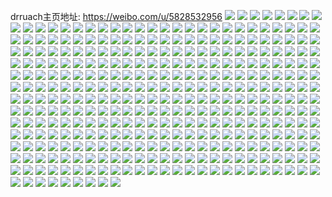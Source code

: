 drruach主页地址: https://weibo.com/u/5828532956 
![](https://wx4.sinaimg.cn/mw2000/006mrVG4gy1h8v01jopx3j30u01sywkz.jpg) 
![](https://wx4.sinaimg.cn/mw2000/006mrVG4gy1h8sr3flvvgj30u01sy7b0.jpg) 
![](https://wx4.sinaimg.cn/mw2000/006mrVG4gy1h8kv066m0qj30u00u4wje.jpg) 
![](https://wx4.sinaimg.cn/mw2000/006mrVG4gy1h8kv06h4bxj30u01hcags.jpg) 
![](https://wx4.sinaimg.cn/mw2000/006mrVG4gy1h8izix5b40j30sy1fg4dj.jpg) 
![](https://wx4.sinaimg.cn/mw2000/006mrVG4gy1h8izixmxjxj31f11f1e2l.jpg) 
![](https://wx4.sinaimg.cn/mw2000/006mrVG4gy1h8g83c25poj30u01hcgv3.jpg) 
![](https://wx4.sinaimg.cn/mw2000/006mrVG4gy1h8g83ezx0zj30k00zkq60.jpg) 
![](https://wx4.sinaimg.cn/mw2000/006mrVG4gy1h8g83vnr5fj30u01sywkw.jpg) 
![](https://wx4.sinaimg.cn/mw2000/006mrVG4gy1h8f0ff62vrj31a50h3dlf.jpg) 
![](https://wx4.sinaimg.cn/mw2000/006mrVG4gy1h8ev861ulmj30u01sy45a.jpg) 
![](https://wx4.sinaimg.cn/mw2000/006mrVG4gy1h8e4cdg8rbj30k00zkq5y.jpg) 
![](https://wx4.sinaimg.cn/mw2000/006mrVG4gy1h8e4bfg4hpj30u00pfwh7.jpg) 
![](https://wx4.sinaimg.cn/mw2000/006mrVG4gy1h8be1djtvnj30u01hcjyu.jpg) 
![](https://wx4.sinaimg.cn/mw2000/006mrVG4gy1h8be1giz5rj30u01hck2v.jpg) 
![](https://wx4.sinaimg.cn/mw2000/006mrVG4gy1h898lokpnqj30rx1dmgqb.jpg) 
![](https://wx4.sinaimg.cn/mw2000/006mrVG4gy1h898lpyfknj30u01hc11k.jpg) 
![](https://wx4.sinaimg.cn/mw2000/006mrVG4gy1h898lqleo0j30u01hcagg.jpg) 
![](https://wx4.sinaimg.cn/mw2000/006mrVG4gy1h898lr5aj6j30k00zk772.jpg) 
![](https://wx4.sinaimg.cn/mw2000/006mrVG4gy1h898lrz33yj30u01hcwo7.jpg) 
![](https://wx4.sinaimg.cn/mw2000/006mrVG4gy1h85qr446tzj30k00zkjvh.jpg) 
![](https://wx4.sinaimg.cn/mw2000/006mrVG4gy1h85qr4jc3aj30u01hcwtk.jpg) 
![](https://wx4.sinaimg.cn/mw2000/006mrVG4gy1h85qr5bighj30k00zkwhc.jpg) 
![](https://wx4.sinaimg.cn/mw2000/006mrVG4gy1h85qr6ykkyj30k00zk0xg.jpg) 
![](https://wx4.sinaimg.cn/mw2000/006mrVG4gy1h85qr9w5wfj30k00wd423.jpg) 
![](https://wx4.sinaimg.cn/mw2000/006mrVG4gy1h85qradfgej30k00zkae6.jpg) 
![](https://wx4.sinaimg.cn/mw2000/006mrVG4gy1h85qranlh7j30u01hcdmm.jpg) 
![](https://wx4.sinaimg.cn/mw2000/006mrVG4gy1h85qr9mnhwj30zk0k0ads.jpg) 
![](https://wx4.sinaimg.cn/mw2000/006mrVG4gy1h85qrb15usj30u01hck2u.jpg) 
![](https://wx4.sinaimg.cn/mw2000/006mrVG4gy1h84lxkf75aj30u01hcgvh.jpg) 
![](https://wx4.sinaimg.cn/mw2000/006mrVG4gy1h84lxma1y6j30u01hcwox.jpg) 
![](https://wx4.sinaimg.cn/mw2000/006mrVG4gy1h82sotgjy2j30u01hcaek.jpg) 
![](https://wx4.sinaimg.cn/mw2000/006mrVG4gy1h82soul7pij31hd0u0gto.jpg) 
![](https://wx4.sinaimg.cn/mw2000/006mrVG4gy1h82sov1hujj30k00zk41v.jpg) 
![](https://wx4.sinaimg.cn/mw2000/006mrVG4gy1h82sovqgmzj30u01hcgtg.jpg) 
![](https://wx4.sinaimg.cn/mw2000/006mrVG4gy1h82sowatzqj30to1gsjxf.jpg) 
![](https://wx4.sinaimg.cn/mw2000/006mrVG4gy1h82sowz0nbj30u01hctfj.jpg) 
![](https://wx4.sinaimg.cn/mw2000/006mrVG4gy1h82soyr1dmj30u01hcaht.jpg) 
![](https://wx4.sinaimg.cn/mw2000/006mrVG4gy1h81gy8h1c2j30u01sytfc.jpg) 
![](https://wx4.sinaimg.cn/mw2000/006mrVG4gy1h81ftedofyj30u01hcn58.jpg) 
![](https://wx4.sinaimg.cn/mw2000/006mrVG4gy1h81ftflaryj30zk0k00vi.jpg) 
![](https://wx4.sinaimg.cn/mw2000/006mrVG4gy1h80iuvh8blj30wi1ycngh.jpg) 
![](https://wx4.sinaimg.cn/mw2000/006mrVG4gy1h7zz3n02zgj30u01hcak0.jpg) 
![](https://wx4.sinaimg.cn/mw2000/006mrVG4gy1h7ypcpkn2yj30k00zk40u.jpg) 
![](https://wx4.sinaimg.cn/mw2000/006mrVG4gy1h7yklb4ldyj30u00u0q91.jpg) 
![](https://wx4.sinaimg.cn/mw2000/006mrVG4gy1h7xebzbax4j30db0klgnw.jpg) 
![](https://wx4.sinaimg.cn/mw2000/006mrVG4gy1h7wws7qy36j30u01hcthl.jpg) 
![](https://wx4.sinaimg.cn/mw2000/006mrVG4gy1h7wwscj6gqj30u01sy11l.jpg) 
![](https://wx4.sinaimg.cn/mw2000/006mrVG4gy1h7uimu2dobj30u00u0agv.jpg) 
![](https://wx4.sinaimg.cn/mw2000/006mrVG4gy1h7uimvg01dj30u01hcaoo.jpg) 
![](https://wx4.sinaimg.cn/mw2000/006mrVG4gy1h7uimw5a7yj30k00zkmzt.jpg) 
![](https://wx4.sinaimg.cn/mw2000/006mrVG4gy1h7u26vtkswj30go0gojt1.jpg) 
![](https://wx4.sinaimg.cn/mw2000/006mrVG4gy1h7u22u7lryj31sc1schdu.jpg) 
![](https://wx4.sinaimg.cn/mw2000/006mrVG4gy1h7ss98wvesj30qj1b74ae.jpg) 
![](https://wx4.sinaimg.cn/mw2000/006mrVG4gy1h7ss96x88wj30u01sygpe.jpg) 
![](https://wx4.sinaimg.cn/mw2000/006mrVG4gy1h7r7rwnkyqj30u00u00wi.jpg) 
![](https://wx4.sinaimg.cn/mw2000/006mrVG4gy1h7qp3roht6j30u00samzg.jpg) 
![](https://wx4.sinaimg.cn/mw2000/006mrVG4gy1h7qp3s5ukgj30u00ut78q.jpg) 
![](https://wx4.sinaimg.cn/mw2000/006mrVG4gy1h7qp3rekhjj30u00u0jxb.jpg) 
![](https://wx4.sinaimg.cn/mw2000/006mrVG4gy1h7qohpa9ilj30u01hctf9.jpg) 
![](https://wx4.sinaimg.cn/mw2000/006mrVG4gy1h7pu5ow86nj30u00u0786.jpg) 
![](https://wx4.sinaimg.cn/mw2000/006mrVG4gy1h7pu5sn7uaj30u00q8myc.jpg) 
![](https://wx4.sinaimg.cn/mw2000/006mrVG4gy1h7pn518au3j30u01sygrb.jpg) 
![](https://wx4.sinaimg.cn/mw2000/006mrVG4gy1h7oghgmzupj30u01hcdot.jpg) 
![](https://wx4.sinaimg.cn/mw2000/006mrVG4gy1h7oghio24kj30u01hc10w.jpg) 
![](https://wx4.sinaimg.cn/mw2000/006mrVG4gy1h7oghj6v7wj30eo0em3z6.jpg) 
![](https://wx4.sinaimg.cn/mw2000/006mrVG4gy1h7oghjj76lj30n00ewwfl.jpg) 
![](https://wx4.sinaimg.cn/mw2000/006mrVG4gy1h7ocrepy8sj30w40u0ju2.jpg) 
![](https://wx4.sinaimg.cn/mw2000/006mrVG4gy1h7nqghilxbj30u00u30ya.jpg) 
![](https://wx4.sinaimg.cn/mw2000/006mrVG4gy1h7nqgic6h0j30u0140afe.jpg) 
![](https://wx4.sinaimg.cn/mw2000/006mrVG4gy1h7nqhw0d2hj30u01hctgx.jpg) 
![](https://wx4.sinaimg.cn/mw2000/006mrVG4gy1h7nqcp44t0j30k00zkjug.jpg) 
![](https://wx4.sinaimg.cn/mw2000/006mrVG4gy1h7nqcprgxzj30u00u0dlj.jpg) 
![](https://wx4.sinaimg.cn/mw2000/006mrVG4gy1h7n67jjv3jj30tc1g5qat.jpg) 
![](https://wx4.sinaimg.cn/mw2000/006mrVG4gy1h7jv6ha6k5j31nl1tutzy.jpg) 
![](https://wx4.sinaimg.cn/mw2000/006mrVG4gy1h7jv6go7paj30u01hcds5.jpg) 
![](https://wx4.sinaimg.cn/mw2000/006mrVG4gy1h7iwxvf71mj30wi1yc1kx.jpg) 
![](https://wx4.sinaimg.cn/mw2000/006mrVG4gy1h7how41xm5j30k00zkjsz.jpg) 
![](https://wx4.sinaimg.cn/mw2000/006mrVG4gy1h7hmuxc9hrj30u01hcadk.jpg) 
![](https://wx4.sinaimg.cn/mw2000/006mrVG4gy1h7fndbrmp4j30k00zk0t3.jpg) 
![](https://wx4.sinaimg.cn/mw2000/006mrVG4gy1h6zazk6n7xj30wi1ycngm.jpg) 
![](https://wx4.sinaimg.cn/mw2000/006mrVG4gy1h6xxmbigu8j31l11oj7wh.jpg) 
![](https://wx4.sinaimg.cn/mw2000/006mrVG4gy1h6xxmv8y1uj30pj19fgp3.jpg) 
![](https://wx4.sinaimg.cn/mw2000/006mrVG4gy1h6x27hm7caj30zj0zkjuq.jpg) 
![](https://wx4.sinaimg.cn/mw2000/006mrVG4gy1h6vwxxssqlj30wi1ycqh1.jpg) 
![](https://wx4.sinaimg.cn/mw2000/006mrVG4ly1h6usc3y9ktj30k00zkmxu.jpg) 
![](https://wx4.sinaimg.cn/mw2000/006mrVG4ly1h6usc4a55oj30k00zkwhw.jpg) 
![](https://wx4.sinaimg.cn/mw2000/006mrVG4ly1h6usc4nubxj30k00zkq3k.jpg) 
![](https://wx4.sinaimg.cn/mw2000/006mrVG4ly1h6usc4yszzj30k00zkgm8.jpg) 
![](https://wx4.sinaimg.cn/mw2000/006mrVG4ly1h6usc581y0j30k00zkn05.jpg) 
![](https://wx4.sinaimg.cn/mw2000/006mrVG4ly1h6sextrq25j30u00ukwka.jpg) 
![](https://wx4.sinaimg.cn/mw2000/006mrVG4ly1h6remvwgjkj30uz0tz77p.jpg) 
![](https://wx4.sinaimg.cn/mw2000/006mrVG4ly1h6remxt3avj32c02c7tgh.jpg) 
![](https://wx4.sinaimg.cn/mw2000/006mrVG4ly1h6ren0xad1j30u01hc77p.jpg) 
![](https://wx4.sinaimg.cn/mw2000/006mrVG4ly1h6q304w7igj30u01hcjvx.jpg) 
![](https://wx4.sinaimg.cn/mw2000/006mrVG4ly1h6q30br5nqj30u01hc467.jpg) 
![](https://wx4.sinaimg.cn/mw2000/006mrVG4gy1h6j0ycs9mwj30wi1yctlf.jpg) 
![](https://wx4.sinaimg.cn/mw2000/006mrVG4gy1h65chvb5jbj30wi1ychbt.jpg) 
![](https://wx4.sinaimg.cn/mw2000/006mrVG4gy1h5xe98tv4mj30w414pwj5.jpg) 
![](https://wx4.sinaimg.cn/mw2000/006mrVG4gy1h5xe9gswvqj30u01sxgol.jpg) 
![](https://wx4.sinaimg.cn/mw2000/006mrVG4gy1h5vij306hxj30wi1yc4qp.jpg) 
![](https://wx4.sinaimg.cn/mw2000/006mrVG4gy1h5ufcse4n8j31jk1x7dt6.jpg) 
![](https://wx4.sinaimg.cn/mw2000/006mrVG4gy1h5nvf4srncj30wi1ycnpd.jpg) 
![](https://wx4.sinaimg.cn/mw2000/006mrVG4gy1h5nibxzhxyj30wi1yczqo.jpg) 
![](https://wx4.sinaimg.cn/mw2000/006mrVG4gy1h5jjsai6icj32c02c0x6p.jpg) 
![](https://wx4.sinaimg.cn/mw2000/006mrVG4gy1h5jjsiw3qdj31ba0zgh7j.jpg) 
![](https://wx4.sinaimg.cn/mw2000/006mrVG4gy1h5jjsjuly0j30u01hcaj4.jpg) 
![](https://wx4.sinaimg.cn/mw2000/006mrVG4gy1h5jjskxhnnj30p218ldm5.jpg) 
![](https://wx4.sinaimg.cn/mw2000/006mrVG4gy1h5jjsn9l1gj32c0340qv5.jpg) 
![](https://wx4.sinaimg.cn/mw2000/006mrVG4gy1h5jjsp4dl2j31e51vatv1.jpg) 
![](https://wx4.sinaimg.cn/mw2000/006mrVG4gy1h5jjss8mdzj33402c0qv5.jpg) 
![](https://wx4.sinaimg.cn/mw2000/006mrVG4gy1h5jjt4xvdpj30wi1yc7wh.jpg) 
![](https://wx4.sinaimg.cn/mw2000/006mrVG4gy1h5jjt69a4hj30u01hcqhv.jpg) 
![](https://wx4.sinaimg.cn/mw2000/006mrVG4gy1h5jjt7tzm9j316b1kfaww.jpg) 
![](https://wx4.sinaimg.cn/mw2000/006mrVG4gy1h5jjt8rinhj30zk197gv0.jpg) 
![](https://wx4.sinaimg.cn/mw2000/006mrVG4gy1h5jjucuvvlj32c02c0u0x.jpg) 
![](https://wx4.sinaimg.cn/mw2000/006mrVG4gy1h5jjuily7vj32c02c01kx.jpg) 
![](https://wx4.sinaimg.cn/mw2000/006mrVG4gy1h5jjujcfkoj30wi0w5te5.jpg) 
![](https://wx4.sinaimg.cn/mw2000/006mrVG4gy1h5h7cw1l8rj32c02c04qq.jpg) 
![](https://wx4.sinaimg.cn/mw2000/006mrVG4gy1h5h7d6dn8qj30u01hc12v.jpg) 
![](https://wx4.sinaimg.cn/mw2000/006mrVG4gy1h5d1286o8fj30wi1yc7wh.jpg) 
![](https://wx4.sinaimg.cn/mw2000/006mrVG4gy1h5d12b6uttj30wi1yck2m.jpg) 
![](https://wx4.sinaimg.cn/mw2000/006mrVG4gy1h5d12btafbj30zk24xdjb.jpg) 
![](https://wx4.sinaimg.cn/mw2000/006mrVG4gy1h5d12hlowcj30wi1yc4qp.jpg) 
![](https://wx4.sinaimg.cn/mw2000/006mrVG4gy1h5d0zkl4i8j30u01hc7fc.jpg) 
![](https://wx4.sinaimg.cn/mw2000/006mrVG4gy1h5d0zbnkwqj30u01hcdxf.jpg) 
![](https://wx4.sinaimg.cn/mw2000/006mrVG4gy1h5d10ofbc9j32c02c0qv6.jpg) 
![](https://wx4.sinaimg.cn/mw2000/006mrVG4gy1h4zdoqug41j30u01hc11t.jpg) 
![](https://wx4.sinaimg.cn/mw2000/006mrVG4gy1h4yom68rj0j30wi1yc1kx.jpg) 
![](https://wx4.sinaimg.cn/mw2000/006mrVG4ly1h4qewoarhdj30mq0mqtbg.jpg) 
![](https://wx4.sinaimg.cn/mw2000/006mrVG4ly1h4ozrnecu5j31hc0o077i.jpg) 
![](https://wx4.sinaimg.cn/mw2000/006mrVG4ly1h4npc0ibw7j30u01sygqo.jpg) 
![](https://wx4.sinaimg.cn/mw2000/006mrVG4ly1h4n2k042goj30u0140jxo.jpg) 
![](https://wx4.sinaimg.cn/mw2000/006mrVG4gy1h4lvmp4ob6j30k00m640s.jpg) 
![](https://wx4.sinaimg.cn/mw2000/006mrVG4gy1h4lvmtmmocj32c02c0qv5.jpg) 
![](https://wx4.sinaimg.cn/mw2000/006mrVG4gy1h4jkjtevj8j30k00zk7a8.jpg) 
![](https://wx4.sinaimg.cn/mw2000/006mrVG4ly1h4g415r1dxj30wi1yc4qq.jpg) 
![](https://wx4.sinaimg.cn/mw2000/006mrVG4ly1h4fuwxyaljj30wi0vw42l.jpg) 
![](https://wx4.sinaimg.cn/mw2000/006mrVG4ly1h4fuwxd2s7j30wi1yc1kx.jpg) 
![](https://wx4.sinaimg.cn/mw2000/006mrVG4ly1h4fnfxt0ybj30u01hcdur.jpg) 
![](https://wx4.sinaimg.cn/mw2000/006mrVG4ly1h4fcripjznj30zk0k0juh.jpg) 
![](https://wx4.sinaimg.cn/mw2000/006mrVG4ly1h4fcrjslm6j30u01hc7dd.jpg) 
![](https://wx4.sinaimg.cn/mw2000/006mrVG4ly1h4fcrkdbrsj30tf1gaqa6.jpg) 
![](https://wx4.sinaimg.cn/mw2000/006mrVG4ly1h4fcrm3t83j30o316tjy2.jpg) 
![](https://wx4.sinaimg.cn/mw2000/006mrVG4ly1h4fcrmnpwoj30u01hcjxx.jpg) 
![](https://wx4.sinaimg.cn/mw2000/006mrVG4ly1h4fcrn1zubj30k00zkdkn.jpg) 
![](https://wx4.sinaimg.cn/mw2000/006mrVG4ly1h4fcridyb1j30u01hcqa0.jpg) 
![](https://wx4.sinaimg.cn/mw2000/006mrVG4ly1h4d8nh5musj30ui0u0n1f.jpg) 
![](https://wx4.sinaimg.cn/mw2000/006mrVG4ly1h4c1xapdikj31jk1jkajc.jpg) 
![](https://wx4.sinaimg.cn/mw2000/006mrVG4gy1h41lcja3j7j32c02c0kjl.jpg) 
![](https://wx4.sinaimg.cn/mw2000/006mrVG4gy1h3ypbjf8ooj30wi1yc1kx.jpg) 
![](https://wx4.sinaimg.cn/mw2000/006mrVG4gy1h37ltyyy50j31eb0sbtlb.jpg) 
![](https://wx4.sinaimg.cn/mw2000/006mrVG4gy1h37ltxp6icj30u01hc7ht.jpg) 
![](https://wx4.sinaimg.cn/mw2000/006mrVG4gy1h37lu2sn3zj33402c0kjm.jpg) 
![](https://wx4.sinaimg.cn/mw2000/006mrVG4gy1h37lu4z6a0j30u01hc1d1.jpg) 
![](https://wx4.sinaimg.cn/mw2000/006mrVG4gy1h1mxq0vwdfj30u01sy44s.jpg) 
![](https://wx4.sinaimg.cn/mw2000/006mrVG4gy1h1h4c7wc0yj30u01syn2s.jpg) 
![](https://wx4.sinaimg.cn/mw2000/006mrVG4ly1h164itgljej30u01syn2e.jpg) 
![](https://wx4.sinaimg.cn/mw2000/006mrVG4ly1h150ufcdltj30u01sythj.jpg) 
![](https://wx4.sinaimg.cn/mw2000/006mrVG4ly1h14w20xy3lj30u01hc0vn.jpg) 
![](https://wx4.sinaimg.cn/mw2000/006mrVG4ly1h14w42nq1kj30rt0ykq4m.jpg) 
![](https://wx4.sinaimg.cn/mw2000/006mrVG4ly1h14nd2e1x2j308a08cmx9.jpg) 
![](https://wx4.sinaimg.cn/mw2000/006mrVG4ly1h102rca5f0j30u01syjux.jpg) 
![](https://wx4.sinaimg.cn/mw2000/006mrVG4ly1h100wubsnhj30pn0ptmzz.jpg) 
![](https://wx4.sinaimg.cn/mw2000/006mrVG4ly1h0ys4oz58xj30u0141wic.jpg) 
![](https://wx4.sinaimg.cn/mw2000/006mrVG4ly1h0xcoq856kj30u01hc7h6.jpg) 
![](https://wx4.sinaimg.cn/mw2000/006mrVG4ly1h0xc16usogj30u01syq70.jpg) 
![](https://wx4.sinaimg.cn/mw2000/006mrVG4ly1h0umiseww8j30u01syn0j.jpg) 
![](https://wx4.sinaimg.cn/mw2000/006mrVG4ly1h0n1rgzcvej30u01sy41s.jpg) 
![](https://wx4.sinaimg.cn/mw2000/006mrVG4ly1h0lfjs0v0bj30u00u0dk3.jpg) 
![](https://wx4.sinaimg.cn/mw2000/006mrVG4ly1h0kv1ugqkuj30u01sydlo.jpg) 
![](https://wx4.sinaimg.cn/mw2000/006mrVG4ly1h0kaqdgtzwj30u00u0wj6.jpg) 
![](https://wx4.sinaimg.cn/mw2000/006mrVG4ly1h0kaqd326lj30u00u0431.jpg) 
![](https://wx4.sinaimg.cn/mw2000/006mrVG4ly1h0ka8jloibj30u00u0tdf.jpg) 
![](https://wx4.sinaimg.cn/mw2000/006mrVG4ly1h0js7b85boj30v90m9ac7.jpg) 
![](https://wx4.sinaimg.cn/mw2000/006mrVG4ly1h0jop89fvoj30u01407b8.jpg) 
![](https://wx4.sinaimg.cn/mw2000/006mrVG4ly1h0ib59ig6lj30c807aweq.jpg) 
![](https://wx4.sinaimg.cn/mw2000/006mrVG4ly1h0hycrn9yzj30u00u0wjn.jpg) 
![](https://wx4.sinaimg.cn/mw2000/006mrVG4ly1h0gc6m4fklj304g04d742.jpg) 
![](https://wx4.sinaimg.cn/mw2000/006mrVG4ly1h0fdzslf3vj30u01sy42w.jpg) 
![](https://wx4.sinaimg.cn/mw2000/006mrVG4ly1h0f2rj2s5cj30u01sytde.jpg) 
![](https://wx4.sinaimg.cn/mw2000/006mrVG4ly1h0dtfn7enuj30l910gaew.jpg) 
![](https://wx4.sinaimg.cn/mw2000/006mrVG4ly1h0dtfnjwqtj30u01hcjxr.jpg) 
![](https://wx4.sinaimg.cn/mw2000/006mrVG4ly1h0dtfmzsg0j30u0140gud.jpg) 
![](https://wx4.sinaimg.cn/mw2000/006mrVG4ly1h0dtfnxtplj30k00zkjvp.jpg) 
![](https://wx4.sinaimg.cn/mw2000/006mrVG4ly1h0cybqpj0cj30u00u0qb1.jpg) 
![](https://wx4.sinaimg.cn/mw2000/006mrVG4ly1h0ctd7l2w1j30u00u0ae5.jpg) 
![](https://wx4.sinaimg.cn/mw2000/006mrVG4ly1h0cpbnahwvj30u00u0n22.jpg) 
![](https://wx4.sinaimg.cn/mw2000/006mrVG4ly1h0cpbqk8xej30wi0on420.jpg) 
![](https://wx4.sinaimg.cn/mw2000/006mrVG4ly1h0bsky78cnj30u00u0q7j.jpg) 
![](https://wx4.sinaimg.cn/mw2000/006mrVG4ly1h0aqfvbk0uj30u01sy0vp.jpg) 
![](https://wx4.sinaimg.cn/mw2000/006mrVG4ly1h0aqfwo0upj30u01syjwh.jpg) 
![](https://wx4.sinaimg.cn/mw2000/006mrVG4ly1h0ae1dcswoj30tz0y942n.jpg) 
![](https://wx4.sinaimg.cn/mw2000/006mrVG4ly1h09h68snq6j30u01syqad.jpg) 
![](https://wx4.sinaimg.cn/mw2000/006mrVG4ly1h080c7tfesj31sy0u0111.jpg) 
![](https://wx4.sinaimg.cn/mw2000/006mrVG4ly1h0581npe77j30u0140jyp.jpg) 
![](https://wx4.sinaimg.cn/mw2000/006mrVG4ly1h02dfc2x1bj30u0140dkn.jpg) 
![](https://wx4.sinaimg.cn/mw2000/006mrVG4ly1h02a52athuj30tu0v8q8s.jpg) 
![](https://wx4.sinaimg.cn/mw2000/006mrVG4ly1h024q0kp42j30u01sy13l.jpg) 
![](https://wx4.sinaimg.cn/mw2000/006mrVG4ly1gzzzes6d3cj30u01hc78j.jpg) 
![](https://wx4.sinaimg.cn/mw2000/006mrVG4ly1gzr4dyi8mcj30n00bw75d.jpg) 
![](https://wx4.sinaimg.cn/mw2000/006mrVG4ly1gznwr9fzyuj30u01sy79t.jpg) 
![](https://wx4.sinaimg.cn/mw2000/006mrVG4ly1gzkdoescwgj30u00uvte5.jpg) 
![](https://wx4.sinaimg.cn/mw2000/006mrVG4ly1gzjapqjdhej30u01syak6.jpg) 
![](https://wx4.sinaimg.cn/mw2000/006mrVG4ly1gzjalzitcrj30u01sydqg.jpg) 
![](https://wx4.sinaimg.cn/mw2000/006mrVG4ly1gzcb56crcnj30u00u0juk.jpg) 
![](https://wx4.sinaimg.cn/mw2000/006mrVG4ly1gzb22cgdrxj30u01syaew.jpg) 
![](https://wx4.sinaimg.cn/mw2000/006mrVG4ly1gz2bvvwkxzj30tr0eh0u7.jpg) 
![](https://wx4.sinaimg.cn/mw2000/006mrVG4ly1gyzjznzh16j30q711w78l.jpg) 
![](https://wx4.sinaimg.cn/mw2000/006mrVG4ly1gyzgis1o2kj30u01sy48m.jpg) 
![](https://wx4.sinaimg.cn/mw2000/006mrVG4gy1gyzbdsotklj30u00u0q9k.jpg) 
![](https://wx4.sinaimg.cn/mw2000/006mrVG4ly1gyywafdg47j30u0140jyl.jpg) 
![](https://wx4.sinaimg.cn/mw2000/006mrVG4ly1gyywag9xakj30u0140ds7.jpg) 
![](https://wx4.sinaimg.cn/mw2000/006mrVG4ly1gyywagmbulj30u0140gxf.jpg) 
![](https://wx4.sinaimg.cn/mw2000/006mrVG4ly1gyywagu7xmj30k00zkwh4.jpg) 
![](https://wx4.sinaimg.cn/mw2000/006mrVG4ly1gyywafx4maj30u013cagh.jpg) 
![](https://wx4.sinaimg.cn/mw2000/006mrVG4ly1gyywah0nhbj30u00u043j.jpg) 
![](https://wx4.sinaimg.cn/mw2000/006mrVG4ly1gyywahainhj30u012qtgz.jpg) 
![](https://wx4.sinaimg.cn/mw2000/006mrVG4ly1gyywaf5iutj30k00updiy.jpg) 
![](https://wx4.sinaimg.cn/mw2000/006mrVG4ly1gyywahiu2kj30u00u0gs2.jpg) 
![](https://wx4.sinaimg.cn/mw2000/006mrVG4ly1gyx89yzjs9j30vv0qf77e.jpg) 
![](https://wx4.sinaimg.cn/mw2000/006mrVG4ly1gyw0sdakwkj30oa0be75y.jpg) 
![](https://wx4.sinaimg.cn/mw2000/006mrVG4ly1gyrddw23i7j30pb1isn09.jpg) 
![](https://wx4.sinaimg.cn/mw2000/006mrVG4ly1gyrddvig30j30u01sytc7.jpg) 
![](https://wx4.sinaimg.cn/mw2000/006mrVG4ly1gyrddwdgvxj30w70ingoe.jpg) 
![](https://wx4.sinaimg.cn/mw2000/006mrVG4ly1gyq0b14jnxj30p718ugrd.jpg) 
![](https://wx4.sinaimg.cn/mw2000/006mrVG4ly1gyh2xijmhjj30aw0auaag.jpg) 
![](https://wx4.sinaimg.cn/mw2000/006mrVG4ly1gyg1nqttb1j30u01sytir.jpg) 
![](https://wx4.sinaimg.cn/mw2000/006mrVG4ly1gyepse6ncaj30u00u00xc.jpg) 
![](https://wx4.sinaimg.cn/mw2000/006mrVG4ly1gycfzw4nnwj30u01sy0x7.jpg) 
![](https://wx4.sinaimg.cn/mw2000/006mrVG4ly1gybakn18zdj30tt0whdim.jpg) 
![](https://wx4.sinaimg.cn/mw2000/006mrVG4ly1gya669jcqij30u01sy79j.jpg) 
![](https://wx4.sinaimg.cn/mw2000/006mrVG4ly1gya5aa19i7j30u00u0td1.jpg) 
![](https://wx4.sinaimg.cn/mw2000/006mrVG4ly1gya5aartb9j30u011wwom.jpg) 
![](https://wx4.sinaimg.cn/mw2000/006mrVG4ly1gya5a9l77sj30u00u0whz.jpg) 
![](https://wx4.sinaimg.cn/mw2000/006mrVG4ly1gy9zq9aulkj30u00u0acx.jpg) 
![](https://wx4.sinaimg.cn/mw2000/006mrVG4ly1gy8z8jgr9mj30k00zkdgv.jpg) 
![](https://wx4.sinaimg.cn/mw2000/006mrVG4ly1gy7tn5r7anj30u00wbjxm.jpg) 
![](https://wx4.sinaimg.cn/mw2000/006mrVG4ly1gy7rky54eyj30u00uvad1.jpg) 
![](https://wx4.sinaimg.cn/mw2000/006mrVG4ly1gy6pbq0ts7j30u013kwl5.jpg) 
![](https://wx4.sinaimg.cn/mw2000/006mrVG4ly1gy6pbq84n2j30ri1cwq97.jpg) 
![](https://wx4.sinaimg.cn/mw2000/006mrVG4ly1gy6pbqesf9j30n30lamzi.jpg) 
![](https://wx4.sinaimg.cn/mw2000/006mrVG4ly1gy6pbppizej30u00u0q8v.jpg) 
![](https://wx4.sinaimg.cn/mw2000/006mrVG4ly1gy6pbs4teqj30u00yx0wh.jpg) 
![](https://wx4.sinaimg.cn/mw2000/006mrVG4ly1gy6pbsbmnmj31hc0u0126.jpg) 
![](https://wx4.sinaimg.cn/mw2000/006mrVG4ly1gy6pbulilmj30sw1fc7df.jpg) 
![](https://wx4.sinaimg.cn/mw2000/006mrVG4ly1gy6pbuu34wj30lb0pjq59.jpg) 
![](https://wx4.sinaimg.cn/mw2000/006mrVG4ly1gy6pd240awj30iw0cewf1.jpg) 
![](https://wx4.sinaimg.cn/mw2000/006mrVG4ly1gxhn4gchzvj32c02c0e81.jpg) 
![](https://wx4.sinaimg.cn/mw2000/006mrVG4ly1gxhn4fo8qkj32c02c0b29.jpg) 
![](https://wx4.sinaimg.cn/mw2000/006mrVG4ly1gxhn4gzzuhj32c02c0u0x.jpg) 
![](https://wx4.sinaimg.cn/mw2000/006mrVG4ly1gxhn4hdlaaj312w12wtjd.jpg) 
![](https://wx4.sinaimg.cn/mw2000/006mrVG4ly1gxhn4honurj318h18hqgp.jpg) 
![](https://wx4.sinaimg.cn/mw2000/006mrVG4ly1gxhn4ib7vuj32c02c0npd.jpg) 
![](https://wx4.sinaimg.cn/mw2000/006mrVG4ly1gxhn4ja44wj32c02c0hdt.jpg) 
![](https://wx4.sinaimg.cn/mw2000/006mrVG4ly1gxhn4k3ircj32c02c01ky.jpg) 
![](https://wx4.sinaimg.cn/mw2000/006mrVG4ly1gxhn4ky9rvj32c02c0e81.jpg) 
![](https://wx4.sinaimg.cn/mw2000/006mrVG4ly1gxhn4lggsej32c02c01g6.jpg) 
![](https://wx4.sinaimg.cn/mw2000/006mrVG4ly1gxhn4m1w32j32c02c0hdt.jpg) 
![](https://wx4.sinaimg.cn/mw2000/006mrVG4ly1gxdjdoviefj30zi1eak3u.jpg) 
![](https://wx4.sinaimg.cn/mw2000/006mrVG4ly1gxdjdofch2j31hc0u0amt.jpg) 
![](https://wx4.sinaimg.cn/mw2000/006mrVG4ly1gxdjdp707lj31ba0zgq9q.jpg) 
![](https://wx4.sinaimg.cn/mw2000/006mrVG4ly1gxdjdphprmj30zg1ban06.jpg) 
![](https://wx4.sinaimg.cn/mw2000/006mrVG4ly1gxdjdprm3yj30k00zk44f.jpg) 
![](https://wx4.sinaimg.cn/mw2000/006mrVG4ly1gxckuq31vuj30lc0pugoe.jpg) 
![](https://wx4.sinaimg.cn/mw2000/006mrVG4ly1gxckuqgg00j30lc0pyadb.jpg) 
![](https://wx4.sinaimg.cn/mw2000/006mrVG4ly1gxckusmsgcj31sc2dshdu.jpg) 
![](https://wx4.sinaimg.cn/mw2000/006mrVG4ly1gxckuvklvtj312k1g11ct.jpg) 
![](https://wx4.sinaimg.cn/mw2000/006mrVG4ly1gxckuprypoj31o0190u0x.jpg) 
![](https://wx4.sinaimg.cn/mw2000/006mrVG4ly1gxckuy0p0rj32c02c0e6q.jpg) 
![](https://wx4.sinaimg.cn/mw2000/006mrVG4ly1gxckuz7zzej30u10tnn2v.jpg) 
![](https://wx4.sinaimg.cn/mw2000/006mrVG4ly1gwoftl4y0wj30mz0q5gnp.jpg) 
![](https://wx4.sinaimg.cn/mw2000/006mrVG4ly1gwh2ryv8jkj30ja1dsgqs.jpg) 
![](https://wx4.sinaimg.cn/mw2000/006mrVG4ly1gvyo37evzwj30u01hc4co.jpg) 
![](https://wx4.sinaimg.cn/mw2000/006mrVG4ly1gvyo38mq4xj31ei1eikjh.jpg) 
![](https://wx4.sinaimg.cn/mw2000/006mrVG4ly1gvyo39rurgj30k00rrgqy.jpg) 
![](https://wx4.sinaimg.cn/mw2000/006mrVG4ly1gvyo3acywej30k00osdjv.jpg) 
![](https://wx4.sinaimg.cn/mw2000/006mrVG4ly1gvyo3atgv6j30j60v1agh.jpg) 
![](https://wx4.sinaimg.cn/mw2000/006mrVG4ly1gvyo36bp5hj32c02c01kx.jpg) 
![](https://wx4.sinaimg.cn/mw2000/006mrVG4ly1gvyo3cx7iyj32c0340kjm.jpg) 
![](https://wx4.sinaimg.cn/mw2000/006mrVG4ly1gvbcgcy3z1j60u00u041i02.jpg) 
![](https://wx4.sinaimg.cn/mw2000/006mrVG4ly1gvbcgdkhcyj62c02c01ky02.jpg) 
![](https://wx4.sinaimg.cn/mw2000/006mrVG4ly1gvbcgfafenj62c02c0e8102.jpg) 
![](https://wx4.sinaimg.cn/mw2000/006mrVG4ly1gvbcgfvp5xj62c02c0kjl02.jpg) 
![](https://wx4.sinaimg.cn/mw2000/006mrVG4ly1gvbcggchqaj60u01hcney02.jpg) 
![](https://wx4.sinaimg.cn/mw2000/006mrVG4ly1gvbcgbyl31j62c02c0qv502.jpg) 
![](https://wx4.sinaimg.cn/mw2000/006mrVG4ly1gvbcgh2p3fj62c02c0hdt02.jpg) 
![](https://wx4.sinaimg.cn/mw2000/006mrVG4ly1gvbcghuqqyj62c02c0kjl02.jpg) 
![](https://wx4.sinaimg.cn/mw2000/006mrVG4ly1gvbcgi757kj61cl0rcgrt02.jpg) 
![](https://wx4.sinaimg.cn/mw2000/006mrVG4ly1gvbcgki1pbj62c02c0b2a02.jpg) 
![](https://wx4.sinaimg.cn/mw2000/006mrVG4ly1gvbcglhixzj62c02c0u0x02.jpg) 
![](https://wx4.sinaimg.cn/mw2000/006mrVG4ly1gvbcgmksc1j62c0340e8202.jpg) 
![](https://wx4.sinaimg.cn/mw2000/006mrVG4ly1gvbcgnbrnjj62c02c0npd02.jpg) 
![](https://wx4.sinaimg.cn/mw2000/006mrVG4ly1gvbc6u2tyyj60u01hcaoe02.jpg) 
![](https://wx4.sinaimg.cn/mw2000/006mrVG4ly1gvbc6uw5mdj62c02c07wh02.jpg) 
![](https://wx4.sinaimg.cn/mw2000/006mrVG4ly1gvbc6vh25hj62c02c0b2902.jpg) 
![](https://wx4.sinaimg.cn/mw2000/006mrVG4ly1gvbc6w3sqvj62c02c0npd02.jpg) 
![](https://wx4.sinaimg.cn/mw2000/006mrVG4ly1gvbc6ybv2dj62c02c0x6p02.jpg) 
![](https://wx4.sinaimg.cn/mw2000/006mrVG4ly1gvbc6yz07hj62c02c0npd02.jpg) 
![](https://wx4.sinaimg.cn/mw2000/006mrVG4ly1gvbc6zr8i6j62c02c0e8102.jpg) 
![](https://wx4.sinaimg.cn/mw2000/006mrVG4ly1gvbc7133maj62c02c0x6p02.jpg) 
![](https://wx4.sinaimg.cn/mw2000/006mrVG4ly1gvbc6xlckrj62c02c0e8102.jpg) 
![](https://wx4.sinaimg.cn/mw2000/006mrVG4ly1gvbc6tncm8j62c02c0qv502.jpg) 
![](https://wx4.sinaimg.cn/mw2000/006mrVG4ly1gvbc71rsjjj60u01hch1e02.jpg) 
![](https://wx4.sinaimg.cn/mw2000/006mrVG4ly1gvbc72f66ij62c02c0b2902.jpg) 
![](https://wx4.sinaimg.cn/mw2000/006mrVG4ly1gvbc735z3jj62c02c0qv502.jpg) 
![](https://wx4.sinaimg.cn/mw2000/006mrVG4ly1gvbc741xpwj62c02c0npd02.jpg) 
![](https://wx4.sinaimg.cn/mw2000/006mrVG4ly1gvbc753x9lj62c02c0x6p02.jpg) 
![](https://wx4.sinaimg.cn/mw2000/006mrVG4ly1gvbc75nj14j60q51agk2s02.jpg) 
![](https://wx4.sinaimg.cn/mw2000/006mrVG4ly1gvbc76qzd1j62c02c0x6p02.jpg) 
![](https://wx4.sinaimg.cn/mw2000/006mrVG4ly1gvbc77hsuuj60u01hctmn02.jpg) 
![](https://wx4.sinaimg.cn/mw2000/006mrVG4ly1gvb7qt9j3xj60w60w6jy702.jpg) 
![](https://wx4.sinaimg.cn/mw2000/006mrVG4ly1gvb7qti2clj60vn167nc702.jpg) 
![](https://wx4.sinaimg.cn/mw2000/006mrVG4ly1gvb7qul6tzj61sc1schdt02.jpg) 
![](https://wx4.sinaimg.cn/mw2000/006mrVG4ly1gvb7qrltkhj60py1a6wnm02.jpg) 
![](https://wx4.sinaimg.cn/mw2000/006mrVG4ly1gvb7qw2y8aj62c02c04qp02.jpg) 
![](https://wx4.sinaimg.cn/mw2000/006mrVG4ly1gvb7qsq1l5j63402c07wi02.jpg) 
![](https://wx4.sinaimg.cn/mw2000/006mrVG4ly1gvb7qwuhf9j60om17s47502.jpg) 
![](https://wx4.sinaimg.cn/mw2000/006mrVG4ly1gvb7qxmoxwj613n13nqlm02.jpg) 
![](https://wx4.sinaimg.cn/mw2000/006mrVG4ly1gvb7r0on2tj62c02c0hdv02.jpg) 
![](https://wx4.sinaimg.cn/mw2000/006mrVG4ly1gvb7r1af1kj60nm0vimzs02.jpg) 
![](https://wx4.sinaimg.cn/mw2000/006mrVG4ly1gvb0y25gnoj62c02c0x6p02.jpg) 
![](https://wx4.sinaimg.cn/mw2000/006mrVG4ly1gvb0y35jhyj62c02c0npe02.jpg) 
![](https://wx4.sinaimg.cn/mw2000/006mrVG4ly1gvb0y3vpmxj63402c07wi02.jpg) 
![](https://wx4.sinaimg.cn/mw2000/006mrVG4ly1gv0pln8erbj62c03407wi02.jpg) 
![](https://wx4.sinaimg.cn/mw2000/006mrVG4ly1gtob63s4yoj313c1f4aoz.jpg) 
![](https://wx4.sinaimg.cn/mw2000/006mrVG4ly1gt50al2zjjj30k00zkq9x.jpg) 
![](https://wx4.sinaimg.cn/mw2000/006mrVG4ly1gt2fpmlvsnj31hc0u0tjb.jpg) 
![](https://wx4.sinaimg.cn/mw2000/006mrVG4ly1grvqeh2j2qj30n0151dtd.jpg) 
![](https://wx4.sinaimg.cn/mw2000/006mrVG4ly1grvqekk9daj30n01dsb2a.jpg) 
![](https://wx4.sinaimg.cn/mw2000/006mrVG4ly1grh3xvcuypj31sc1sc7wh.jpg) 
![](https://wx4.sinaimg.cn/mw2000/006mrVG4ly1grh3xyvjewj32c02c0u0x.jpg) 
![](https://wx4.sinaimg.cn/mw2000/006mrVG4ly1grh3y38lznj32c02c04qq.jpg) 
![](https://wx4.sinaimg.cn/mw2000/006mrVG4ly1grh3y62zi0j32c02c07wh.jpg) 
![](https://wx4.sinaimg.cn/mw2000/006mrVG4ly1grh3y9jkjdj32c02c0npd.jpg) 
![](https://wx4.sinaimg.cn/mw2000/006mrVG4ly1grh3ydoz9rj32c02c0e81.jpg) 
![](https://wx4.sinaimg.cn/mw2000/006mrVG4ly1grh3yhxwqnj32c02c07wi.jpg) 
![](https://wx4.sinaimg.cn/mw2000/006mrVG4ly1grh3yn6a8oj32c02c0b2a.jpg) 
![](https://wx4.sinaimg.cn/mw2000/006mrVG4ly1grh3yqbfraj32c02c0e81.jpg) 
![](https://wx4.sinaimg.cn/mw2000/006mrVG4ly1grh3yt8bspj32c02c0e81.jpg) 
![](https://wx4.sinaimg.cn/mw2000/006mrVG4ly1grh3xsn7qkj32c0340b2b.jpg) 
![](https://wx4.sinaimg.cn/mw2000/006mrVG4ly1grh3yx15yaj32c02c0u0x.jpg) 
